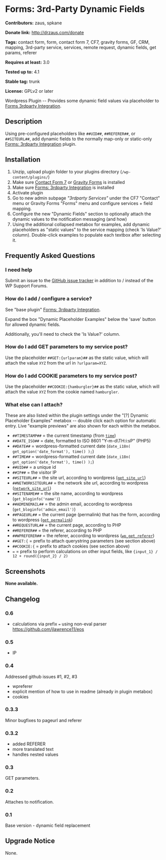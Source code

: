 # Forms: 3rd-Party Dynamic Fields #

**Contributors:** zaus, spkane

**Donate link:** http://drzaus.com/donate

**Tags:** contact form, form, contact form 7, CF7, gravity forms, GF, CRM, mapping, 3rd-party service, services, remote request, dynamic fields, get params, referer

**Requires at least:** 3.0

**Tested up to:** 4.1

**Stable tag:** trunk

**License:** GPLv2 or later

Wordpress Plugin -- Provides some dynamic field values via placeholder to [Forms 3rdparty Integration](https://github.com/zaus/forms-3rdparty-integration).

## Description ##

Using pre-configured placeholders like `##UID##`, `##REFERER##`, or `##SITEURL##`, add dynamic fields to the normally map-only or static-only [Forms: 3rdparty Integration](http://wordpress.org/plugins/forms-3rdparty-integration/) plugin.

## Installation ##

1. Unzip, upload plugin folder to your plugins directory (`/wp-content/plugins/`)
2. Make sure [Contact Form 7]  or [Gravity Forms] is installed
2. Make sure [Forms: 3rdparty Integration](http://wordpress.org/plugins/forms-3rdparty-integration/) is installed
3. Activate plugin
4. Go to new admin subpage _"3rdparty Services"_ under the CF7 "Contact" menu or Gravity Forms "Forms" menu and configure services + field mapping.
5. Configure the new "Dynamic Fields" section to optionally attach the dynamic values to the notification messaging (and how)
6. Using the additional collapsed metabox for examples, add dynamic placeholders as "static values" to the service mapping (check 'Is Value?' column).  Double-click examples to populate each textbox after selecting it.

[Contact Form 7]: http://wordpress.org/extend/plugins/contact-form-7/ "Contact Form 7"

[Gravity Forms]: http://www.gravityforms.com/ "Gravity Forms"


## Frequently Asked Questions ##

### I need help ###

Submit an issue to the [GitHub issue tracker] in addition to / instead of the WP Support Forums.

[GitHub issue tracker]: https://github.com/zaus/forms-3rdparty-dynamicfields/issues "GitHub issue tracker"


### How do I add / configure a service? ###

See "base plugin" [Forms: 3rdparty Integration](http://wordpress.org/plugins/forms-3rdparty-integration/).


Expand the box "Dynamic Placeholder Examples" below the 'save' button for allowed dynamic fields.

Additionally, you'll need to check the 'Is Value?' column.

### How do I add GET parameters to my service post? ###

Use the placeholder `##GET:{urlparam}##` as the static value, which will attach the value `XYZ` from the url in `?urlparam=XYZ`.

### How do I add COOKIE parameters to my service post? ###

Use the placeholder `##COOKIE:{hamburgler}##` as the static value, which will attach the value `XYZ` from the cookie named `hamburgler`.

### What else can I attach? ###

These are also listed within the plugin settings under the "[?] Dynamic Placeholder Examples" metabox -- double click each option for automatic entry.  Live "example previews" are also shown for each within the metabox.

* `##TIMESTAMP##` = the current timestamp (from [`time`](http://php.net/manual/en/function.time.php))
* `##DATE_ISO##` = date, formatted to ISO 8601 "Y-m-d\TH:i:sP" (PHP5)
* `##DATE##` = wordpress-formatted current date (`date_i18n( get_option('date_format'), time() );`)
* `##TIME##` = wordpress-formatted current date (`date_i18n( get_option('date_format'), time() );`)
* `##UID##` = a unique id
* `##IP##` = the visitor IP
* `##SITEURL##` = the site url, according to wordpress ([`get_site_url`](http://codex.wordpress.org/Function_Reference/get_site_url))
* `##NETWORKSITEURL##` = the network site url, according to wordpress ([`network_site_url`](http://codex.wordpress.org/Function_Reference/network_site_url))
* `##SITENAME##` = the site name, according to wordpress (`get_bloginfo('name')`)
* `##ADMINEMAIL##` = the admin email, according to wordpress (`get_bloginfo('admin_email')`)
* `##PAGEURL##` = the current page (permalink) that has the form, according to wordpress ([`get_permalink`](http://codex.wordpress.org/Function_Reference/get_permalink))
* `##REQUESTURL##` = the current page, according to PHP
* `##REFERER##` = the referer, according to PHP
* `##WPREFERER##` = the referer, according to wordpress ([`wp_get_referer`](http://codex.wordpress.org/Function_Reference/wp_get_referer))
* `##GET:{` = prefix to attach querystring parameters (see section above)
* `##COOKIE:{` = prefix to attach cookies (see section above)
* `=` = prefix to perform calculations on other input fields, like `{input_1} / 12 + round({input_2} / 2)`


## Screenshots ##

__None available.__

## Changelog ##

### 0.6 ###
* calculations via prefix `=` using non-eval parser https://github.com/jlawrence11/eos

### 0.5 ###
* IP

### 0.4 ###
Addressed github issues #1, #2, #3

* wpreferer
* explicit mention of how to use in readme (already in plugin metabox)
* cookies

### 0.3.3 ###
Minor bugfixes to pageurl and referer

### 0.3.2 ###
* added REFERER
* more translated text
* handles nested values

### 0.3 ###
GET parameters.

### 0.2 ###
Attaches to notification.

### 0.1 ###
Base version - dynamic field replacement

## Upgrade Notice ##

None.